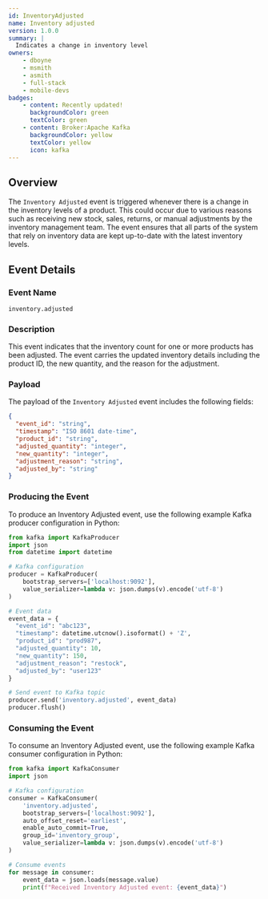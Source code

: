 ```yaml
---
id: InventoryAdjusted
name: Inventory adjusted
version: 1.0.0
summary: |
  Indicates a change in inventory level
owners:
    - dboyne
    - msmith
    - asmith
    - full-stack
    - mobile-devs
badges:
    - content: Recently updated!
      backgroundColor: green
      textColor: green
    - content: Broker:Apache Kafka
      backgroundColor: yellow
      textColor: yellow
      icon: kafka
---
```


## Overview

The `Inventory Adjusted` event is triggered whenever there is a change in the inventory levels of a product. This could occur due to various reasons such as receiving new stock, sales, returns, or manual adjustments by the inventory management team. The event ensures that all parts of the system that rely on inventory data are kept up-to-date with the latest inventory levels.

<NodeGraph />

## Event Details

### Event Name
`inventory.adjusted`

### Description
This event indicates that the inventory count for one or more products has been adjusted. The event carries the updated inventory details including the product ID, the new quantity, and the reason for the adjustment.

### Payload
The payload of the `Inventory Adjusted` event includes the following fields:

```json title="Example of payload" frame="terminal"
{
  "event_id": "string",
  "timestamp": "ISO 8601 date-time",
  "product_id": "string",
  "adjusted_quantity": "integer",
  "new_quantity": "integer",
  "adjustment_reason": "string",
  "adjusted_by": "string"
}
```

### Producing the Event

To produce an Inventory Adjusted event, use the following example Kafka producer configuration in Python:

```python title="Produce event in Python" frame="terminal"
from kafka import KafkaProducer
import json
from datetime import datetime

# Kafka configuration
producer = KafkaProducer(
    bootstrap_servers=['localhost:9092'],
    value_serializer=lambda v: json.dumps(v).encode('utf-8')
)

# Event data
event_data = {
  "event_id": "abc123",
  "timestamp": datetime.utcnow().isoformat() + 'Z',
  "product_id": "prod987",
  "adjusted_quantity": 10,
  "new_quantity": 150,
  "adjustment_reason": "restock",
  "adjusted_by": "user123"
}

# Send event to Kafka topic
producer.send('inventory.adjusted', event_data)
producer.flush()
```

### Consuming the Event

To consume an Inventory Adjusted event, use the following example Kafka consumer configuration in Python:

```python title="Consuming the event with python" frame="terminal"
from kafka import KafkaConsumer
import json

# Kafka configuration
consumer = KafkaConsumer(
    'inventory.adjusted',
    bootstrap_servers=['localhost:9092'],
    auto_offset_reset='earliest',
    enable_auto_commit=True,
    group_id='inventory_group',
    value_serializer=lambda v: json.dumps(v).encode('utf-8')
)

# Consume events
for message in consumer:
    event_data = json.loads(message.value)
    print(f"Received Inventory Adjusted event: {event_data}")
```